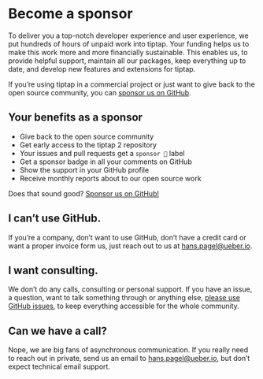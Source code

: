 # Become a sponsor
To deliver you a top-notch developer experience and user experience, we put hundreds of hours of unpaid work into tiptap. Your funding helps us to make this work more and more financially sustainable. This enables us, to provide helpful support, maintain all our packages, keep everything up to date, and develop new features and extensions for tiptap.

If you’re using tiptap in a commercial project or just want to give back to the open source community, you can [sponsor us on GitHub](https://github.com/sponsors/ueberdosis).

## Your benefits as a sponsor
* Give back to the open source community
* Get early access to the tiptap 2 repository
* Your issues and pull requests get a `sponsor 💖` label
* Get a sponsor badge in all your comments on GitHub
* Show the support in your GitHub profile
* Receive monthly reports about to our open source work

Does that sound good? [Sponsor us on GitHub!](https://github.com/sponsors/ueberdosis)

## I can’t use GitHub.
If you’re a company, don’t want to use GitHub, don’t have a credit card or want a proper invoice form us, just reach out to us at [hans.pagel@ueber.io](mailto:hans.pagel@ueber.io).

## I want consulting.
We don’t do any calls, consulting or personal support. If you have an issue, a question, want to talk something through or anything else, [please use GitHub issues](https://github.com/ueberdosis/tiptap-next/issues), to keep everything accessible for the whole community.

## Can we have a call?
Nope, we are big fans of asynchronous communication. If you really need to reach out in private, send us an email to [hans.pagel@ueber.io](mailto:hans.pagel@ueber.io), but don’t expect technical email support.
